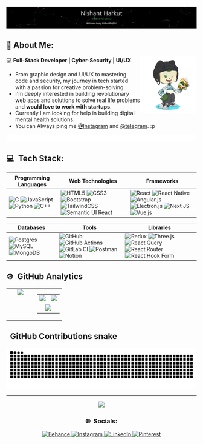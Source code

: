 [![](https://raw.githubusercontent.com/nishantharkut/nishantharkut/master/last.gif)](https://youtu.be/EbHhQfTvMSA?si=Ym81uq9-19YTiH10)

## 💫 About Me:

<!-- I’m currently working on Full-stack Web development and on my DSA skills<br>I’m looking to collaborate on open source projects.<br>I’m looking for help with Web3 development and cloud computing<br>I’m currently learning Advanced React.js and Next.js<br>Ask me about UI/UX and Graphic Design<br>Fun fact : I watch cartoons and play basketball for the extra time -->
<img align="right" src="./octocat-1726053289693.png" width="150">

💻 **Full-Stack Developer | Cyber-Security | UI/UX**<br>
* From graphic design and UI/UX to mastering code and security, my journey in tech started with a passion for creative problem-solving.<br>
* I'm deeply interested in building revolutionary web apps and solutions to solve real life problems and **would love to work with startups**.<br>
* Currently I am looking for help in building digital mental health solutions.<br>
* You can Always ping me [@Instagram](https://www.instagram.com/nishant.harkut/) and [@telegram](@NishantHarkut). :p<br>

![](https://raw.githubusercontent.com/nishantharkut/nishantharkut/master/line.gif)
## 💻 &nbsp;Tech Stack:

| **Programming Languages**                                                                                                 | **Web Technologies**                                                                                                 | **Frameworks**                                                                                                    |
|----------------------------------------------------------------------------------------------------------------------------|---------------------------------------------------------------------------------------------------------------------|-------------------------------------------------------------------------------------------------------------------|
| ![C](https://img.shields.io/badge/-C-F0F8FF?&logo=C&logoColor=006400) ![JavaScript](https://img.shields.io/badge/-JavaScript-F0F8FF?&logo=JavaScript&logoColor=006400) ![Python](https://img.shields.io/badge/-Python-F0F8FF?&logo=Python&logoColor=006400) ![C++](https://img.shields.io/badge/-C++-F0F8FF?&logo=c%2b%2b&logoColor=006400) | ![HTML5](https://img.shields.io/badge/-HTML5-F0F8FF?&logo=HTML5&logoColor=006400) ![CSS3](https://img.shields.io/badge/-CSS3-F0F8FF?&logo=CSS3&logoColor=006400) ![Bootstrap](https://img.shields.io/badge/-bootstrap-F0F8FF?&logo=bootstrap&logoColor=006400) ![TailwindCSS](https://img.shields.io/badge/-tailwindcss-F0F8FF?&logo=tailwindcss&logoColor=006400) ![Semantic UI React](https://img.shields.io/badge/-Semantic%20UI%20React-F0F8FF?&logo=SemanticUIReact&logoColor=006400) | ![React](https://img.shields.io/badge/-react-F0F8FF?&logo=react&logoColor=006400) ![React Native](https://img.shields.io/badge/-reactnative-F0F8FF?&logo=react&logoColor=006400) ![Angular.js](https://img.shields.io/badge/-angular-F0F8FF?logo=angular&logoColor=006400) ![Electron.js](https://img.shields.io/badge/-Electron.js-F0F8FF?logo=Electron&logoColor=006400) ![Next JS](https://img.shields.io/badge/-Next.js-F0F8FF?&logo=next.js&logoColor=006400) ![Vue.js](https://img.shields.io/badge/-vue.js-F0F8FF?&logo=vuedotjs&logoColor=006400) |

| **Databases**                                                                                                 | **Tools**                                                                                                            | **Libraries**                                                                                                      |
|----------------------------------------------------------------------------------------------------------------|----------------------------------------------------------------------------------------------------------------------|--------------------------------------------------------------------------------------------------------------------|
| ![Postgres](https://img.shields.io/badge/-PostgreSQL-F0F8FF?&logo=postgresql&logoColor=006400) ![MySQL](https://img.shields.io/badge/-MySQL-F0F8FF?&logo=mysql&logoColor=006400) ![MongoDB](https://img.shields.io/badge/-MongoDB-F0F8FF?&logo=mongodb&logoColor=006400) | ![GitHub](https://img.shields.io/badge/-github-F0F8FF?&logo=github&logoColor=006400) ![GitHub Actions](https://img.shields.io/badge/-github%20actions-F0F8FF?&logo=githubactions&logoColor=006400) ![GitLab CI](https://img.shields.io/badge/-gitlab%20CI-F0F8FF?&logo=gitlab&logoColor=006400) ![Postman](https://img.shields.io/badge/-postman-F0F8FF?&logo=postman&logoColor=006400) ![Notion](https://img.shields.io/badge/-notion-F0F8FF?&logo=notion&logoColor=006400) | ![Redux](https://img.shields.io/badge/-redux-F0F8FF?&logo=redux&logoColor=006400) ![Three.js](https://img.shields.io/badge/-threejs-F0F8FF?&logo=three.js&logoColor=006400) ![React Query](https://img.shields.io/badge/-React%20Query-F0F8FF?&logo=reactquery&logoColor=006400) ![React Router](https://img.shields.io/badge/-React_Router-F0F8FF?&logo=react-router&logoColor=006400) ![React Hook Form](https://img.shields.io/badge/-React%20Hook%20Form-F0F8FF?&logo=reacthookform&logoColor=006400) |


## ⚙️ &nbsp;GitHub Analytics

<p align="center">
  <table style="width: 100%; border-spacing: 10px;">
    <tr>
      <!-- Spotify section on the left -->
      <td style="width: 50%; vertical-align: top; text-align: center;">
        <a href="https://spotify-github-profile.kittinanx.com/api/view.svg?uid=315bp2gyhwrdoe6ibebill4elzmy&redirect=true">
          <img src="https://spotify-github-profile.kittinanx.com/api/view.svg?uid=315bp2gyhwrdoe6ibebill4elzmy&cover_image=true&theme=default&show_offline=false&background_color=121212&interchange=true&bar_color_cover=true" style="width: 300px; max-width: 100%;" />
        </a>
      </td>
      <!-- Stats section on the right -->
      <td style="width: 50%; vertical-align: top; text-align: center;">
        <table style="width: 100%; border-spacing: 5px;">
          <tr>
            <!-- First row with two stats side by side -->
            <td style="width: 50%; text-align: center;">
              <a href="https://github.com/nishantharkut">
                <img src="https://github-readme-stats.vercel.app/api?username=nishantharkut&theme=chartreuse-dark&show_icons=true" style="width: 275px; max-width: 100%;" />
              </a>
            </td>
            <td style="width: 50%; text-align: center;">
              <a href="https://github.com/nishantharkut">
                <img src="https://github-readme-stats.vercel.app/api/top-langs/?username=nishantharkut&theme=chartreuse-dark&show_icons=true&layout=compact" style="width: 200px; max-width: 100%;" />
              </a>
            </td>
          </tr>
          <!-- Second row with one stat spanning the entire width -->
          <tr>
            <td colspan="2" align="center">
              <a href="https://github.com/nishantharkut">
                <img src="https://github-readme-streak-stats.herokuapp.com/?user=nishantharkut&theme=chartreuse-dark" style="width: 300px; max-width: 100%; align:center;" />
              </a>
            </td>
          </tr>
        </table>
      </td>
    </tr>
  </table>
</p>


## &nbsp; GitHub Contributions snake
<p align="center">
  <img src="https://raw.githubusercontent.com/nishantharkut/nishantharkut/output/snake.svg" alt="Snake animation" style="max-width: 100%;" />
</p>



<!--
![](https://github-profile-trophy.vercel.app/?username=nishantharkut&theme=react&no-frame=false&no-bg=true&margin-w=4)
-->

---
<p align="center">
    
  <a href="https://github.com/antonkomarev/github-profile-views-counter">
    <img src="https://komarev.com/ghpvc/?username=nishantharkut&style=for-the-badge&color=green">
</a>
</p>

<h3 align="center">🌐 &nbsp;Socials:</h3>
<p align="center">
  <a href="https://behance.net/nishantharkut">
    <img src="https://img.shields.io/badge/Behance-1769ff?logo=behance&logoColor=white" alt="Behance" />
  </a>
  <a href="https://instagram.com/nishant.harkut/">
    <img src="https://img.shields.io/badge/Instagram-%23E4405F.svg?logo=Instagram&logoColor=white" alt="Instagram" />
  </a>
  <a href="https://linkedin.com/in/nishant-harkut/">
    <img src="https://img.shields.io/badge/LinkedIn-%230077B5.svg?logo=linkedin&logoColor=white" alt="LinkedIn" />
  </a>
  <a href="https://pinterest.com/nhnishantharkut/">
    <img src="https://img.shields.io/badge/Pinterest-%23E60023.svg?logo=Pinterest&logoColor=white" alt="Pinterest" />
  </a>
</p>

